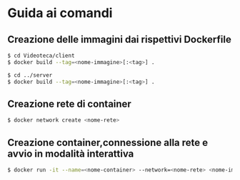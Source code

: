 # Guida ai comandi
## Creazione delle immagini dai rispettivi Dockerfile

```bash
$ cd Videoteca/client
$ docker build --tag=<nome-immagine>[:<tag>] .

$ cd ../server
$ docker build --tag=<nome-immagine>[:<tag>] .
```

## Creazione rete di container

```bash
$ docker network create <nome-rete>
```

## Creazione container,connessione alla rete e avvio in modalità interattiva

```bash
$ docker run -it --name=<nome-container> --network=<nome-rete> <nome-immagine> /bin/bash
```
